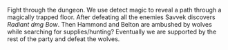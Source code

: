 
Fight through the dungeon. We use detect magic to reveal a path through a magically trapped floor. After defeating all the enemies Savvek discovers *Radiant dmg Bow*. Then Hammond and Belton are ambushed by wolves while searching for supplies/hunting? Eventually we are supported by the rest of the party and defeat the wolves.